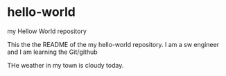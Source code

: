 # hello-world
my Hellow World repository

This the the README of the my hello-world repository.
I am a sw engineer and I am learning the Git/github

THe weather in my town is cloudy today.
